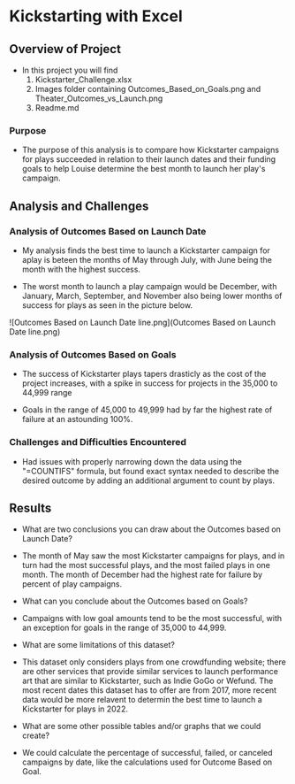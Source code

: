 # Kickstarting with Excel

## Overview of Project

- In this project you will find
    1. Kickstarter_Challenge.xlsx
    2. Images folder containing Outcomes_Based_on_Goals.png and Theater_Outcomes_vs_Launch.png
    3. Readme.md

### Purpose

- The purpose of this analysis is to compare how Kickstarter campaigns for plays succeeded in relation to their launch dates and their funding goals to help Louise determine the best month to launch her play's campaign.

## Analysis and Challenges

### Analysis of Outcomes Based on Launch Date

- My analysis finds the best time to launch a Kickstarter campaign for aplay is beteen the months of May through July, with June being the month with the highest success.

- The worst month to launch a play campaign would be December, with January, March, September, and November also being lower months of success for plays as seen in the picture below.

![Outcomes Based on Launch Date line.png](Outcomes Based on Launch Date line.png)

### Analysis of Outcomes Based on Goals

- The success of Kickstarter plays tapers drasticly as the cost of the project increases, with a spike in success for projects in the 35,000 to 44,999 range

- Goals in the range of 45,000 to 49,999 had by far the highest rate of failure at an astounding 100%.

### Challenges and Difficulties Encountered

- Had issues with properly narrowing down the data using the "=COUNTIFS" formula, but found exact syntax needed to describe the desired outcome by adding an additional argument to count by plays.

## Results

- What are two conclusions you can draw about the Outcomes based on Launch Date?

- The month of May saw the most Kickstarter campaigns for plays, and in turn had the most successful plays, and the most failed plays in one month. The month of December had the highest rate for failure by percent of play campaigns.

- What can you conclude about the Outcomes based on Goals?

- Campaigns with low goal amounts tend to be the most successful, with an exception for goals in the range of 35,000 to 44,999.

- What are some limitations of this dataset?

- This dataset only considers plays from one crowdfunding website; there are other services that provide similar services to launch performance art that are similar to Kickstarter, such as Indie GoGo or Wefund.  The most recent dates this dataset has to offer are from 2017, more recent data would be more relavent to determin the best time to launch a Kickstarter for plays in 2022.

- What are some other possible tables and/or graphs that we could create?

- We could calculate the percentage of successful, failed, or canceled campaigns by date, like the calculations used for Outcome Based on Goal.  
